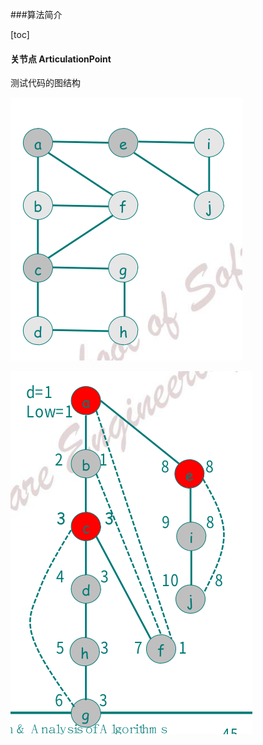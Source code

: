 ###算法简介

[toc]

#### 关节点 ArticulationPoint

测试代码的图结构

![无向图](/Asset/ArtPoint.png)

![深度优先搜索树](/Asset/ArtPointDFSTree.png)
